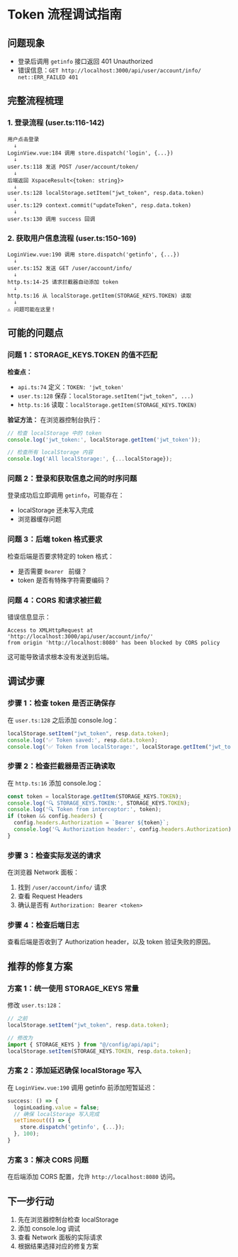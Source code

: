 # Token 流程调试指南

## 问题现象
- 登录后调用 `getinfo` 接口返回 401 Unauthorized
- 错误信息：`GET http://localhost:3000/api/user/account/info/ net::ERR_FAILED 401`

## 完整流程梳理

### 1. 登录流程 (user.ts:116-142)
```
用户点击登录
  ↓
LoginView.vue:184 调用 store.dispatch('login', {...})
  ↓
user.ts:118 发送 POST /user/account/token/
  ↓
后端返回 XspaceResult<{token: string}>
  ↓
user.ts:128 localStorage.setItem("jwt_token", resp.data.token)
  ↓
user.ts:129 context.commit("updateToken", resp.data.token)
  ↓
user.ts:130 调用 success 回调
```

### 2. 获取用户信息流程 (user.ts:150-169)
```
LoginView.vue:190 调用 store.dispatch('getinfo', {...})
  ↓
user.ts:152 发送 GET /user/account/info/
  ↓
http.ts:14-25 请求拦截器自动添加 token
  ↓
http.ts:16 从 localStorage.getItem(STORAGE_KEYS.TOKEN) 读取
  ↓
⚠️ 问题可能在这里！
```

## 可能的问题点

### 问题 1：STORAGE_KEYS.TOKEN 的值不匹配
**检查点：**
- `api.ts:74` 定义：`TOKEN: 'jwt_token'`
- `user.ts:128` 保存：`localStorage.setItem("jwt_token", ...)`
- `http.ts:16` 读取：`localStorage.getItem(STORAGE_KEYS.TOKEN)`

**验证方法：**
在浏览器控制台执行：
```javascript
// 检查 localStorage 中的 token
console.log('jwt_token:', localStorage.getItem('jwt_token'));

// 检查所有 localStorage 内容
console.log('All localStorage:', {...localStorage});
```

### 问题 2：登录和获取信息之间的时序问题
登录成功后立即调用 `getinfo`，可能存在：
- localStorage 还未写入完成
- 浏览器缓存问题

### 问题 3：后端 token 格式要求
检查后端是否要求特定的 token 格式：
- 是否需要 `Bearer ` 前缀？
- token 是否有特殊字符需要编码？

### 问题 4：CORS 和请求被拦截
错误信息显示：
```
Access to XMLHttpRequest at 'http://localhost:3000/api/user/account/info/' 
from origin 'http://localhost:8080' has been blocked by CORS policy
```
这可能导致请求根本没有发送到后端。

## 调试步骤

### 步骤 1：检查 token 是否正确保存
在 `user.ts:128` 之后添加 console.log：
```typescript
localStorage.setItem("jwt_token", resp.data.token);
console.log('✅ Token saved:', resp.data.token);
console.log('✅ Token from localStorage:', localStorage.getItem("jwt_token"));
```

### 步骤 2：检查拦截器是否正确读取
在 `http.ts:16` 添加 console.log：
```typescript
const token = localStorage.getItem(STORAGE_KEYS.TOKEN);
console.log('🔍 STORAGE_KEYS.TOKEN:', STORAGE_KEYS.TOKEN);
console.log('🔍 Token from interceptor:', token);
if (token && config.headers) {
  config.headers.Authorization = `Bearer ${token}`;
  console.log('🔍 Authorization header:', config.headers.Authorization);
}
```

### 步骤 3：检查实际发送的请求
在浏览器 Network 面板：
1. 找到 `/user/account/info/` 请求
2. 查看 Request Headers
3. 确认是否有 `Authorization: Bearer <token>`

### 步骤 4：检查后端日志
查看后端是否收到了 Authorization header，以及 token 验证失败的原因。

## 推荐的修复方案

### 方案 1：统一使用 STORAGE_KEYS 常量
修改 `user.ts:128`：
```typescript
// 之前
localStorage.setItem("jwt_token", resp.data.token);

// 修改为
import { STORAGE_KEYS } from "@/config/api/api";
localStorage.setItem(STORAGE_KEYS.TOKEN, resp.data.token);
```

### 方案 2：添加延迟确保 localStorage 写入
在 `LoginView.vue:190` 调用 getinfo 前添加短暂延迟：
```typescript
success: () => {
  loginLoading.value = false;
  // 确保 localStorage 写入完成
  setTimeout(() => {
    store.dispatch('getinfo', {...});
  }, 100);
}
```

### 方案 3：解决 CORS 问题
在后端添加 CORS 配置，允许 `http://localhost:8080` 访问。

## 下一步行动
1. 先在浏览器控制台检查 localStorage
2. 添加 console.log 调试
3. 查看 Network 面板的实际请求
4. 根据结果选择对应的修复方案
